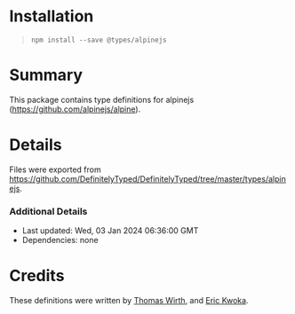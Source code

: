 # Installation
> `npm install --save @types/alpinejs`

# Summary
This package contains type definitions for alpinejs (https://github.com/alpinejs/alpine).

# Details
Files were exported from https://github.com/DefinitelyTyped/DefinitelyTyped/tree/master/types/alpinejs.

### Additional Details
 * Last updated: Wed, 03 Jan 2024 06:36:00 GMT
 * Dependencies: none

# Credits
These definitions were written by [Thomas Wirth](https://github.com/wtho), and [Eric Kwoka](https://github.com/ekwoka).
